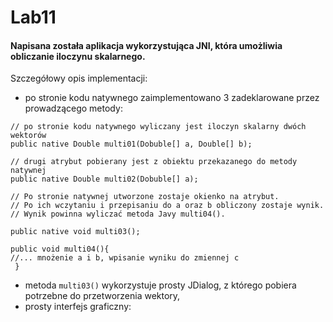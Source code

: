 # Lab11
#### Napisana została aplikacja wykorzystująca JNI, która umożliwia obliczanie iloczynu skalarnego.
Szczegółowy opis implementacji:
- po stronie kodu natywnego zaimplementowano 3 zadeklarowane przez prowadzącego metody:
```[Java]
// po stronie kodu natywnego wyliczany jest iloczyn skalarny dwóch wektorów
public native Double multi01(Dobuble[] a, Double[] b);

// drugi atrybut pobierany jest z obiektu przekazanego do metody natywnej 
public native Double multi02(Dobuble[] a); 

// Po stronie natywnej utworzone zostaje okienko na atrybut.
// Po ich wczytaniu i przepisaniu do a oraz b obliczony zostaje wynik. 
// Wynik powinna wyliczać metoda Javy multi04().

public native void multi03();

public void multi04(){
//... mnożenie a i b, wpisanie wyniku do zmiennej c
 }
```
- metoda `multi03()` wykorzystuje prosty JDialog, z którego pobiera potrzebne do przetworzenia wektory,
- prosty interfejs graficzny:
